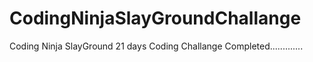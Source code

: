 # CodingNinjaSlayGroundChallange
Coding Ninja SlayGround 21 days Coding Challange Completed.............

